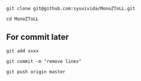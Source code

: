 ```
git clone git@github.com:syuvivida/MonoZToLL.git

cd MonoZToLL
```

## For commit later
```
git add xxxx

git commit -m "remove lines"

git push origin master
```